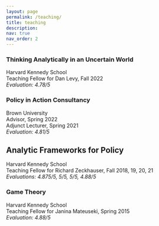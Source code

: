 ```yaml
---
layout: page
permalink: /teaching/
title: teaching
description: 
nav: true
nav_order: 2
---
```


### Thinking Analytically in an Uncertain World
Harvard Kennedy School\
Teaching Fellow for Dan Levy, Fall 2022\
*Evaluation: 4.78/5*

### Policy in Action Consultancy
Brown University\
Advisor, Spring 2022\
Adjunct Lecturer, Spring 2021\
*Evaluation: 4.81/5*

## Analytic Frameworks for Policy
Harvard Kennedy School\
Teaching Fellow for Richard Zeckhauser, Fall 2018, 19, 20, 21\
*Evaluations: 4.875/5, 5/5, 5/5, 4.88/5*

### Game Theory
Harvard Kennedy School\
Teaching Fellow for Janina Mateuseki, Spring 2015\
*Evaluation: 4.88/5*